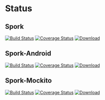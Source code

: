 # Status

## Spork

[![Build Status][spork-build-status-svg]][spork-build-status-link]
[![Coverage Status][spork-coverage-svg]][spork-coverage-link]
[![Download][spork-download-svg]][spork-download-link]

## Spork-Android

[![Build Status][spork-android-build-status-svg]][spork-android-build-status-link]
[![Coverage Status][spork-android-coverage-svg]][spork-android-coverage-link]
[![Download][spork-android-download-svg]][spork-android-download-link]

## Spork-Mockito

[![Build Status][spork-mockito-build-status-svg]][spork-mockito-build-status-link]
[![Coverage Status][spork-mockito-coverage-svg]][spork-mockito-coverage-link]
[![Download][spork-mockito-download-svg]][spork-mockito-download-link]


[spork-build-status-svg]: http://img.shields.io/travis/SporkLibrary/Spork-Android/master.svg?style=flat
[spork-build-status-link]: https://travis-ci.org/SporkLibrary/Spork-Android
[spork-coverage-svg]: https://coveralls.io/repos/github/SporkLibrary/Spork-Android/badge.svg?branch=master
[spork-coverage-link]: https://coveralls.io/github/SporkLibrary/Spork-Android?branch=master
[spork-download-svg]: https://api.bintray.com/packages/sporklibrary/spork/spork-android/images/download.svg
[spork-download-link]: https://bintray.com/sporklibrary/spork/spork-android/_latestVersion

[spork-android-build-status-svg]: http://img.shields.io/travis/SporkLibrary/Spork/master.svg?style=flat
[spork-android-build-status-link]: https://travis-ci.org/SporkLibrary/Spork
[spork-android-download-svg]: https://api.bintray.com/packages/sporklibrary/spork/spork/images/download.svg
[spork-android-download-link]: https://bintray.com/sporklibrary/spork/spork/_latestVersion
[spork-android-coverage-svg]: https://coveralls.io/repos/github/SporkLibrary/Spork/badge.svg?branch=master
[spork-android-coverage-link]: https://coveralls.io/github/SporkLibrary/Spork?branch=master

[spork-mockito-build-status-svg]: http://img.shields.io/travis/SporkLibrary/Spork-Mockito/master.svg?style=flat
[spork-mockito-build-status-link]: https://travis-ci.org/SporkLibrary/Spork-Mockito
[spork-mockito-download-svg]: https://api.bintray.com/packages/sporklibrary/spork/spork-mockito/images/download.svg
[spork-mockito-download-link]: https://bintray.com/sporklibrary/spork/spork-mockito/_latestVersion
[spork-mockito-coverage-svg]: https://coveralls.io/repos/github/SporkLibrary/Spork-Mockito/badge.svg?branch=master
[spork-mockito-coverage-link]: https://coveralls.io/github/SporkLibrary/Spork-Mockito?branch=master